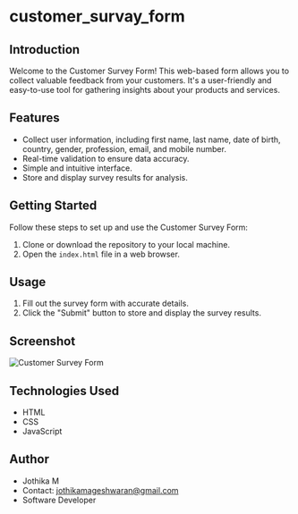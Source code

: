 # customer_survay_form


## Introduction

Welcome to the Customer Survey Form! This web-based form allows you to collect valuable feedback from your customers. It's a user-friendly and easy-to-use tool for gathering insights about your products and services.

## Features

- Collect user information, including first name, last name, date of birth, country, gender, profession, email, and mobile number.
- Real-time validation to ensure data accuracy.
- Simple and intuitive interface.
- Store and display survey results for analysis.

## Getting Started

Follow these steps to set up and use the Customer Survey Form:

1. Clone or download the repository to your local machine.
2. Open the `index.html` file in a web browser.

## Usage

1. Fill out the survey form with accurate details.
2. Click the "Submit" button to store and display the survey results.

## Screenshot

![Customer Survey Form](screenshot.png)

## Technologies Used

- HTML
- CSS
- JavaScript


## Author

- Jothika M
- Contact: jothikamageshwaran@gmail.com
- Software Developer 
